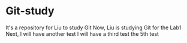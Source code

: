 # Git-study
It's a repository for Liu to study Git
Now, Liu is studying Git for the Lab1
Next, I will have another test
I will have a third test
the 5th test